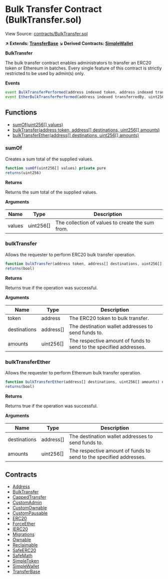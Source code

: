 # Bulk Transfer Contract (BulkTransfer.sol)

View Source: [contracts/BulkTransfer.sol](../contracts/BulkTransfer.sol)

**↗ Extends: [TransferBase](TransferBase.md)**
**↘ Derived Contracts: [SimpleWallet](SimpleWallet.md)**

**BulkTransfer**

The bulk transfer contract enables administrators to transfer an ERC20 token
 or Ethereum in batches. Every single feature of this contract is strictly restricted to be used by admin(s) only.

**Events**

```js
event BulkTransferPerformed(address indexed token, address indexed transferredBy, uint256  length, uint256  totalAmount);
event EtherBulkTransferPerformed(address indexed transferredBy, uint256  length, uint256  totalAmount);
```

## Functions

- [sumOf(uint256[] values)](#sumof)
- [bulkTransfer(address token, address[] destinations, uint256[] amounts)](#bulktransfer)
- [bulkTransferEther(address[] destinations, uint256[] amounts)](#bulktransferether)

### sumOf

Creates a sum total of the supplied values.

```js
function sumOf(uint256[] values) private pure
returns(uint256)
```

**Returns**

Returns the sum total of the supplied values.

**Arguments**

| Name        | Type           | Description  |
| ------------- |------------- | -----|
| values | uint256[] | The collection of values to create the sum from. | 

### bulkTransfer

Allows the requester to perform ERC20 bulk transfer operation.

```js
function bulkTransfer(address token, address[] destinations, uint256[] amounts) external nonpayable onlyAdmin whenNotPaused 
returns(bool)
```

**Returns**

Returns true if the operation was successful.

**Arguments**

| Name        | Type           | Description  |
| ------------- |------------- | -----|
| token | address | The ERC20 token to bulk transfer. | 
| destinations | address[] | The destination wallet addresses to send funds to. | 
| amounts | uint256[] | The respective amount of funds to send to the specified addresses. | 

### bulkTransferEther

Allows the requester to perform Ethereum bulk transfer operation.

```js
function bulkTransferEther(address[] destinations, uint256[] amounts) external nonpayable onlyAdmin whenNotPaused 
returns(bool)
```

**Returns**

Returns true if the operation was successful.

**Arguments**

| Name        | Type           | Description  |
| ------------- |------------- | -----|
| destinations | address[] | The destination wallet addresses to send funds to. | 
| amounts | uint256[] | The respective amount of funds to send to the specified addresses. | 

## Contracts

* [Address](Address.md)
* [BulkTransfer](BulkTransfer.md)
* [CappedTransfer](CappedTransfer.md)
* [CustomAdmin](CustomAdmin.md)
* [CustomOwnable](CustomOwnable.md)
* [CustomPausable](CustomPausable.md)
* [ERC20](ERC20.md)
* [ForceEther](ForceEther.md)
* [IERC20](IERC20.md)
* [Migrations](Migrations.md)
* [Ownable](Ownable.md)
* [Reclaimable](Reclaimable.md)
* [SafeERC20](SafeERC20.md)
* [SafeMath](SafeMath.md)
* [SimpleToken](SimpleToken.md)
* [SimpleWallet](SimpleWallet.md)
* [TransferBase](TransferBase.md)
